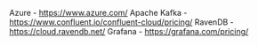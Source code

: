 Azure - https://www.azure.com/
Apache Kafka - https://www.confluent.io/confluent-cloud/pricing/
RavenDB - https://cloud.ravendb.net/
Grafana - https://grafana.com/pricing/
